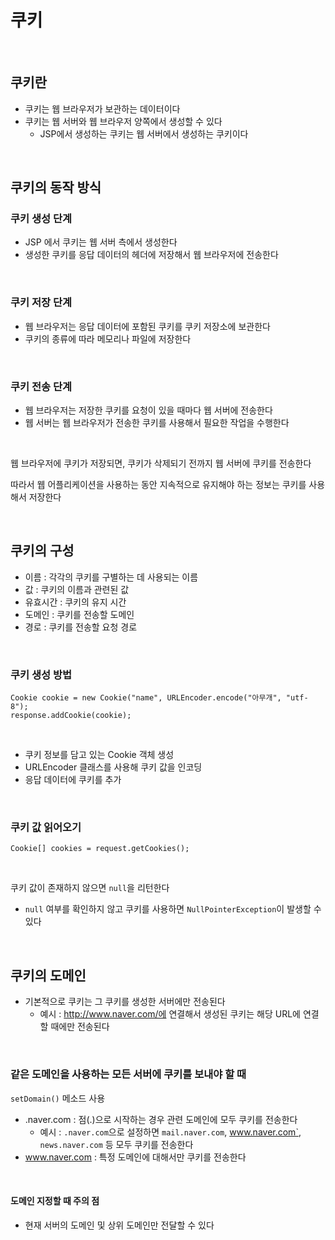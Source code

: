 # 쿠키

<br>

## 쿠키란
- 쿠키는 웹 브라우저가 보관하는 데이터이다
- 쿠키는 웹 서버와 웹 브라우저 양쪽에서 생성할 수 있다
  - JSP에서 생성하는 쿠키는 웹 서버에서 생성하는 쿠키이다

<br>

## 쿠키의 동작 방식
### 쿠키 생성 단계
- JSP 에서 쿠키는 웹 서버 측에서 생성한다 
- 생성한 쿠키를 응답 데이터의 헤더에 저장해서 웹 브라우저에 전송한다

<br>

### 쿠키 저장 단계
- 웹 브라우저는 응답 데이터에 포함된 쿠키를 쿠키 저장소에 보관한다 
- 쿠키의 종류에 따라 메모리나 파일에 저장한다

<br>

### 쿠키 전송 단계
- 웹 브라우저는 저장한 쿠키를 요청이 있을 때마다 웹 서버에 전송한다
- 웹 서버는 웹 브라우저가 전송한 쿠키를 사용해서 필요한 작업을 수행한다

<br>

웹 브라우저에 쿠키가 저장되면, 쿠키가 삭제되기 전까지 웹 서버에 쿠키를 전송한다
<br>

따라서 웹 어플리케이션을 사용하는 동안 지속적으로 유지해야 하는 정보는 쿠키를 사용해서 저장한다

<br>

## 쿠키의 구성
- 이름 : 각각의 쿠키를 구별하는 데 사용되는 이름
- 값 : 쿠키의 이름과 관련된 값
- 유효시간 : 쿠키의 유지 시간
- 도메인 : 쿠키를 전송할 도메인
- 경로 : 쿠키를 전송할 요청 경로

<br>

### 쿠키 생성 방법

```
Cookie cookie = new Cookie("name", URLEncoder.encode("아무개", "utf-8");
response.addCookie(cookie);
```

<br>

- 쿠키 정보를 담고 있는 Cookie 객체 생성
- URLEncoder 클래스를 사용해 쿠키 값을 인코딩
- 응답 데이터에 쿠키를 추가

<br>

### 쿠키 값 읽어오기
```
Cookie[] cookies = request.getCookies();
```

<br>

쿠키 값이 존재하지 않으면 `null`을 리턴한다
- `null` 여부를 확인하지 않고 쿠키를 사용하면 `NullPointerException`이 발생할 수 있다

<br>

## 쿠키의 도메인
- 기본적으로 쿠키는 그 쿠키를 생성한 서버에만 전송된다
  - 예시 : http://www.naver.com/에 연결해서 생성된 쿠키는 해당 URL에 연결할 때에만 전송된다
  
<br>

### 같은 도메인을 사용하는 모든 서버에 쿠키를 보내야 할 때
`setDomain()` 메소드 사용
- .naver.com : 점(.)으로 시작하는 경우 관련 도메인에 모두 쿠키를 전송한다
  - 예시 : `.naver.com`으로 설정하면 `mail.naver.com`, www.naver.com`, `news.naver.com` 등 모두 쿠키를 전송한다
- www.naver.com : 특정 도메인에 대해서만 쿠키를 전송한다

<br>

#### 도메인 지정할 때 주의 점
- 현재 서버의 도메인 및 상위 도메인만 전달할 수 있다


